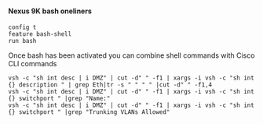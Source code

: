 #### Nexus 9K bash oneliners

```
config t
feature bash-shell
run bash
```


Once bash has been activated you can combine shell commands with Cisco CLI commands

```
vsh -c "sh int desc | i DMZ" | cut -d" " -f1 | xargs -i vsh -c "sh int {} description " | grep Eth|tr -s " " " " |cut -d" " -f1,4
vsh -c "sh int desc | i DMZ" | cut -d" " -f1 | xargs -i vsh -c "sh int {} switchport " |grep "Name:"
vsh -c "sh int desc | i DMZ" | cut -d" " -f1 | xargs -i vsh -c "sh int {} switchport " |grep "Trunking VLANs Allowed"
```
